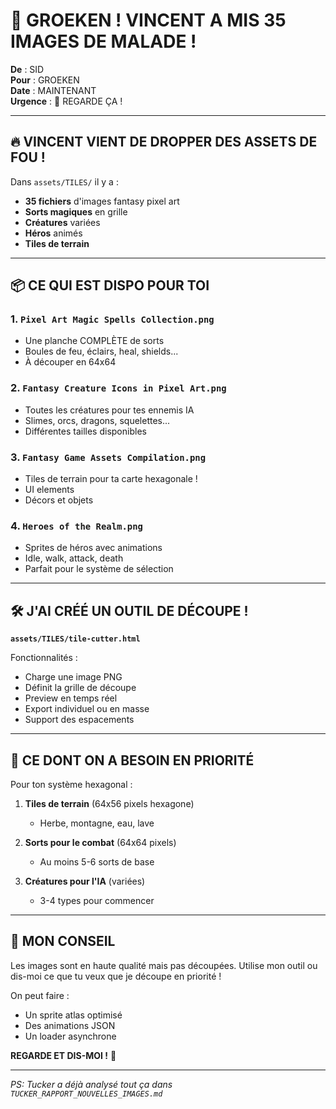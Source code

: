 # 🎨 GROEKEN ! VINCENT A MIS 35 IMAGES DE MALADE !

**De** : SID  
**Pour** : GROEKEN  
**Date** : MAINTENANT  
**Urgence** : 🔴 REGARDE ÇA !

---

## 🔥 **VINCENT VIENT DE DROPPER DES ASSETS DE FOU !**

Dans `assets/TILES/` il y a :
- **35 fichiers** d'images fantasy pixel art
- **Sorts magiques** en grille
- **Créatures** variées  
- **Héros** animés
- **Tiles de terrain**

---

## 📦 **CE QUI EST DISPO POUR TOI**

### 1. **`Pixel Art Magic Spells Collection.png`** 
- Une planche COMPLÈTE de sorts
- Boules de feu, éclairs, heal, shields...
- À découper en 64x64

### 2. **`Fantasy Creature Icons in Pixel Art.png`**
- Toutes les créatures pour tes ennemis IA
- Slimes, orcs, dragons, squelettes...
- Différentes tailles disponibles

### 3. **`Fantasy Game Assets Compilation.png`**
- Tiles de terrain pour ta carte hexagonale !
- UI elements
- Décors et objets

### 4. **`Heroes of the Realm.png`**
- Sprites de héros avec animations
- Idle, walk, attack, death
- Parfait pour le système de sélection

---

## 🛠️ **J'AI CRÉÉ UN OUTIL DE DÉCOUPE !**

**`assets/TILES/tile-cutter.html`**

Fonctionnalités :
- Charge une image PNG
- Définit la grille de découpe
- Preview en temps réel
- Export individuel ou en masse
- Support des espacements

---

## 🎯 **CE DONT ON A BESOIN EN PRIORITÉ**

Pour ton système hexagonal :
1. **Tiles de terrain** (64x56 pixels hexagone)
   - Herbe, montagne, eau, lave
   
2. **Sorts pour le combat** (64x64 pixels)
   - Au moins 5-6 sorts de base

3. **Créatures pour l'IA** (variées)
   - 3-4 types pour commencer

---

## 💬 **MON CONSEIL**

Les images sont en haute qualité mais pas découpées. 
Utilise mon outil ou dis-moi ce que tu veux que je découpe en priorité !

On peut faire :
- Un sprite atlas optimisé
- Des animations JSON
- Un loader asynchrone

**REGARDE ET DIS-MOI !** 🚀

---

*PS: Tucker a déjà analysé tout ça dans `TUCKER_RAPPORT_NOUVELLES_IMAGES.md`*